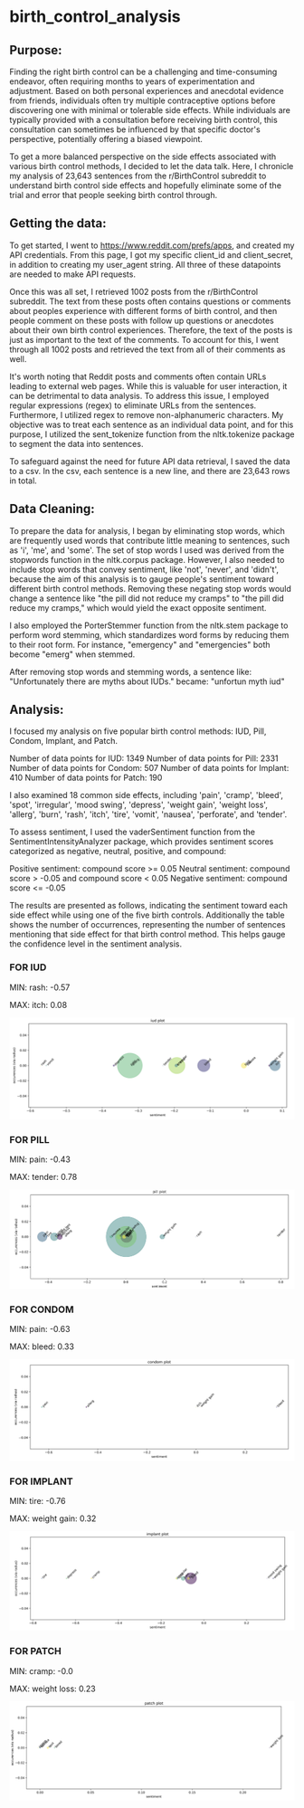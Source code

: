 # birth_control_analysis

## Purpose: 

Finding the right birth control can be a challenging and time-consuming endeavor, often requiring months to years of experimentation and adjustment. Based on both personal experiences and anecdotal evidence from friends, individuals often try multiple contraceptive options before discovering one with minimal or tolerable side effects. While individuals are typically provided with a consultation before receiving birth control, this consultation can sometimes be influenced by that specific doctor's perspective, potentially offering a biased viewpoint.

To get a more balanced perspective on the side effects associated with various birth control methods, I decided to let the data talk. Here, I chronicle my analysis of 23,643 sentences from the r/BirthControl subreddit to understand birth control side effects and hopefully eliminate some of the trial and error that people seeking birth control through.

## Getting the data:

To get started, I went to https://www.reddit.com/prefs/apps, and created my API credentials. From this page, I got my specific client_id and client_secret, in addition to creating my user_agent string. All three of these datapoints are needed to make API requests.

Once this was all set, I retrieved 1002 posts from the r/BirthControl subreddit. The text from these posts often contains questions or comments about peoples experience with different forms of birth control, and then people comment on these posts with follow up questions or anecdotes about their own birth control experiences. Therefore, the text of the posts is just as important to the text of the comments. To account for this, I went through all 1002 posts and retrieved the text from all of their comments as well.

It's worth noting that Reddit posts and comments often contain URLs leading to external web pages. While this is valuable for user interaction, it can be detrimental to data analysis. To address this issue, I employed regular expressions (regex) to eliminate URLs from the sentences. Furthermore, I utilized regex to remove non-alphanumeric characters. My objective was to treat each sentence as an individual data point, and for this purpose, I utilized the sent_tokenize function from the nltk.tokenize package to segment the data into sentences.

To safeguard against the need for future API data retrieval, I saved the data to a csv. In the csv, each sentence is a new line, and there are 23,643 rows in total.

## Data Cleaning:
To prepare the data for analysis, I began by eliminating stop words, which are frequently used words that contribute little meaning to sentences, such as 'i', 'me', and 'some'. The set of stop words I used was derived from the stopwords function in the nltk.corpus package. However, I also needed to include stop words that convey sentiment, like 'not', 'never', and 'didn't', because the aim of this analysis is to gauge people's sentiment toward different birth control methods. Removing these negating stop words would change a sentence like "the pill did not reduce my cramps" to "the pill did reduce my cramps," which would yield the exact opposite sentiment.

I also employed the PorterStemmer function from the nltk.stem package to perform word stemming, which standardizes word forms by reducing them to their root form. For instance, "emergency" and "emergencies" both become "emerg" when stemmed.

After removing stop words and stemming words, a sentence like:
"Unfortunately there are myths about IUDs."
became:
"unfortun myth iud"

## Analysis:
I focused my analysis on five popular birth control methods: IUD, Pill, Condom, Implant, and Patch.

Number of data points for IUD: 1349
Number of data points for Pill: 2331
Number of data points for Condom: 507
Number of data points for Implant: 410
Number of data points for Patch: 190

I also examined 18 common side effects, including 'pain', 'cramp', 'bleed', 'spot', 'irregular', 'mood swing', 'depress', 'weight gain', 'weight loss', 'allerg', 'burn', 'rash', 'itch', 'tire', 'vomit', 'nausea', 'perforate', and 'tender'.

To assess sentiment, I used the vaderSentiment function from the SentimentIntensityAnalyzer package, which provides sentiment scores categorized as negative, neutral, positive, and compound:

Positive sentiment: compound score >= 0.05
Neutral sentiment: compound score > -0.05 and compound score < 0.05
Negative sentiment: compound score <= -0.05

The results are presented as follows, indicating the sentiment toward each side effect while using one of the five birth controls. Additionally the table shows the number of occurrences, representing the number of sentences mentioning that side effect for that birth control method. This helps gauge the confidence level in the sentiment analysis.

### FOR IUD

MIN: rash: -0.57

MAX: itch: 0.08

![Example Output](iud.png)

### FOR PILL

MIN: pain: -0.43

MAX: tender: 0.78

![Example Output](pill.png)

### FOR CONDOM

MIN: pain: -0.63

MAX: bleed: 0.33

![Example Output](condom.png)


### FOR IMPLANT

MIN: tire: -0.76

MAX: weight gain: 0.32

![Example Output](implant.png)


### FOR PATCH

MIN: cramp: -0.0

MAX: weight loss: 0.23

![Example Output](patch.png)

